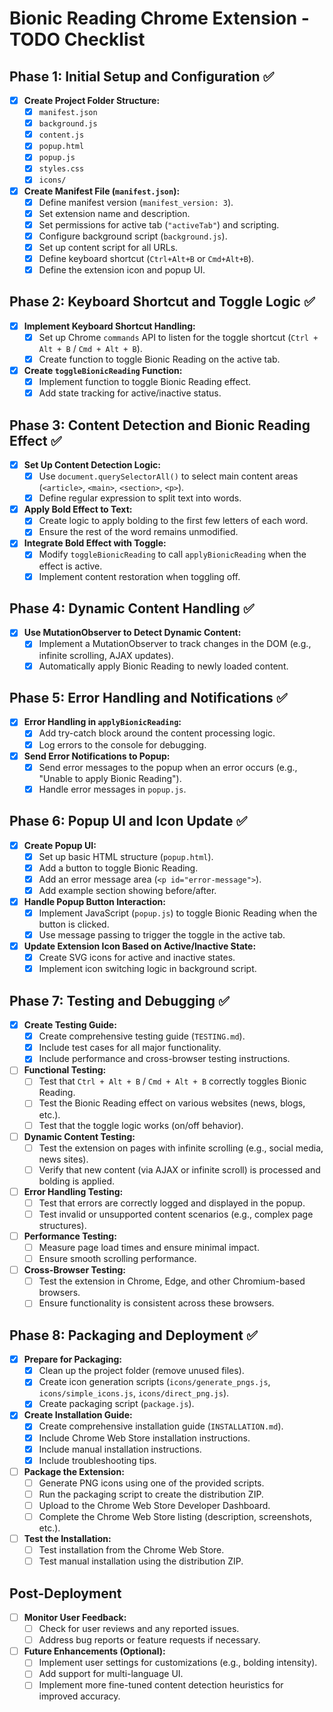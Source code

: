 # Bionic Reading Chrome Extension - TODO Checklist

## Phase 1: Initial Setup and Configuration ✅

- [x] **Create Project Folder Structure:**
  - [x] `manifest.json`
  - [x] `background.js`
  - [x] `content.js`
  - [x] `popup.html`
  - [x] `popup.js`
  - [x] `styles.css`
  - [x] `icons/`

- [x] **Create Manifest File (`manifest.json`):**
  - [x] Define manifest version (`manifest_version: 3`).
  - [x] Set extension name and description.
  - [x] Set permissions for active tab (`"activeTab"`) and scripting.
  - [x] Configure background script (`background.js`).
  - [x] Set up content script for all URLs.
  - [x] Define keyboard shortcut (`Ctrl+Alt+B` or `Cmd+Alt+B`).
  - [x] Define the extension icon and popup UI.

## Phase 2: Keyboard Shortcut and Toggle Logic ✅

- [x] **Implement Keyboard Shortcut Handling:**
  - [x] Set up Chrome `commands` API to listen for the toggle shortcut (`Ctrl + Alt + B` / `Cmd + Alt + B`).
  - [x] Create function to toggle Bionic Reading on the active tab.

- [x] **Create `toggleBionicReading` Function:**
  - [x] Implement function to toggle Bionic Reading effect.
  - [x] Add state tracking for active/inactive status.

## Phase 3: Content Detection and Bionic Reading Effect ✅

- [x] **Set Up Content Detection Logic:**
  - [x] Use `document.querySelectorAll()` to select main content areas (`<article>`, `<main>`, `<section>`, `<p>`).
  - [x] Define regular expression to split text into words.

- [x] **Apply Bold Effect to Text:**
  - [x] Create logic to apply bolding to the first few letters of each word.
  - [x] Ensure the rest of the word remains unmodified.

- [x] **Integrate Bold Effect with Toggle:**
  - [x] Modify `toggleBionicReading` to call `applyBionicReading` when the effect is active.
  - [x] Implement content restoration when toggling off.

## Phase 4: Dynamic Content Handling ✅

- [x] **Use MutationObserver to Detect Dynamic Content:**
  - [x] Implement a MutationObserver to track changes in the DOM (e.g., infinite scrolling, AJAX updates).
  - [x] Automatically apply Bionic Reading to newly loaded content.

## Phase 5: Error Handling and Notifications ✅

- [x] **Error Handling in `applyBionicReading`:**
  - [x] Add try-catch block around the content processing logic.
  - [x] Log errors to the console for debugging.

- [x] **Send Error Notifications to Popup:**
  - [x] Send error messages to the popup when an error occurs (e.g., "Unable to apply Bionic Reading").
  - [x] Handle error messages in `popup.js`.

## Phase 6: Popup UI and Icon Update ✅

- [x] **Create Popup UI:**
  - [x] Set up basic HTML structure (`popup.html`).
  - [x] Add a button to toggle Bionic Reading.
  - [x] Add an error message area (`<p id="error-message">`).
  - [x] Add example section showing before/after.

- [x] **Handle Popup Button Interaction:**
  - [x] Implement JavaScript (`popup.js`) to toggle Bionic Reading when the button is clicked.
  - [x] Use message passing to trigger the toggle in the active tab.

- [x] **Update Extension Icon Based on Active/Inactive State:**
  - [x] Create SVG icons for active and inactive states.
  - [x] Implement icon switching logic in background script.

## Phase 7: Testing and Debugging ✅

- [x] **Create Testing Guide:**
  - [x] Create comprehensive testing guide (`TESTING.md`).
  - [x] Include test cases for all major functionality.
  - [x] Include performance and cross-browser testing instructions.

- [ ] **Functional Testing:**
  - [ ] Test that `Ctrl + Alt + B` / `Cmd + Alt + B` correctly toggles Bionic Reading.
  - [ ] Test the Bionic Reading effect on various websites (news, blogs, etc.).
  - [ ] Test that the toggle logic works (on/off behavior).
  
- [ ] **Dynamic Content Testing:**
  - [ ] Test the extension on pages with infinite scrolling (e.g., social media, news sites).
  - [ ] Verify that new content (via AJAX or infinite scroll) is processed and bolding is applied.

- [ ] **Error Handling Testing:**
  - [ ] Test that errors are correctly logged and displayed in the popup.
  - [ ] Test invalid or unsupported content scenarios (e.g., complex page structures).

- [ ] **Performance Testing:**
  - [ ] Measure page load times and ensure minimal impact.
  - [ ] Ensure smooth scrolling performance.
  
- [ ] **Cross-Browser Testing:**
  - [ ] Test the extension in Chrome, Edge, and other Chromium-based browsers.
  - [ ] Ensure functionality is consistent across these browsers.

## Phase 8: Packaging and Deployment ✅

- [x] **Prepare for Packaging:**
  - [x] Clean up the project folder (remove unused files).
  - [x] Create icon generation scripts (`icons/generate_pngs.js`, `icons/simple_icons.js`, `icons/direct_png.js`).
  - [x] Create packaging script (`package.js`).

- [x] **Create Installation Guide:**
  - [x] Create comprehensive installation guide (`INSTALLATION.md`).
  - [x] Include Chrome Web Store installation instructions.
  - [x] Include manual installation instructions.
  - [x] Include troubleshooting tips.

- [ ] **Package the Extension:**
  - [ ] Generate PNG icons using one of the provided scripts.
  - [ ] Run the packaging script to create the distribution ZIP.
  - [ ] Upload to the Chrome Web Store Developer Dashboard.
  - [ ] Complete the Chrome Web Store listing (description, screenshots, etc.).

- [ ] **Test the Installation:**
  - [ ] Test installation from the Chrome Web Store.
  - [ ] Test manual installation using the distribution ZIP.

## Post-Deployment

- [ ] **Monitor User Feedback:**
  - [ ] Check for user reviews and any reported issues.
  - [ ] Address bug reports or feature requests if necessary.

- [ ] **Future Enhancements (Optional):**
  - [ ] Implement user settings for customizations (e.g., bolding intensity).
  - [ ] Add support for multi-language UI.
  - [ ] Implement more fine-tuned content detection heuristics for improved accuracy.
